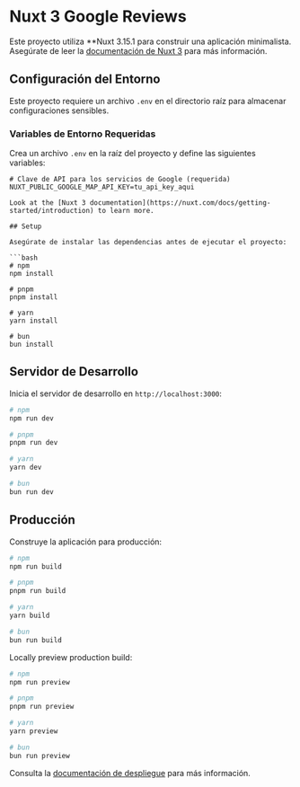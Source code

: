 # Nuxt 3 Google Reviews
Este proyecto utiliza **Nuxt 3.15.1 para construir una aplicación minimalista. Asegúrate de leer la [documentación de Nuxt 3](https://nuxt.com/docs/getting-started/introduction) para más información.

## Configuración del Entorno

Este proyecto requiere un archivo `.env` en el directorio raíz para almacenar configuraciones sensibles. 

### Variables de Entorno Requeridas

Crea un archivo `.env` en la raíz del proyecto y define las siguientes variables:

```env
# Clave de API para los servicios de Google (requerida)
NUXT_PUBLIC_GOOGLE_MAP_API_KEY=tu_api_key_aqui

Look at the [Nuxt 3 documentation](https://nuxt.com/docs/getting-started/introduction) to learn more.

## Setup

Asegúrate de instalar las dependencias antes de ejecutar el proyecto:

```bash
# npm
npm install

# pnpm
pnpm install

# yarn
yarn install

# bun
bun install
```

## Servidor de Desarrollo

Inicia el servidor de desarrollo en `http://localhost:3000`:

```bash
# npm
npm run dev

# pnpm
pnpm run dev

# yarn
yarn dev

# bun
bun run dev
```

## Producción

Construye la aplicación para producción:

```bash
# npm
npm run build

# pnpm
pnpm run build

# yarn
yarn build

# bun
bun run build
```

Locally preview production build:

```bash
# npm
npm run preview

# pnpm
pnpm run preview

# yarn
yarn preview

# bun
bun run preview
```

Consulta la [documentación de despliegue](https://nuxt.com/docs/getting-started/deployment) para más información.
